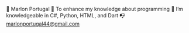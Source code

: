 👋 Marlon Portugal
🎯 To enhance my knowledge about programming 
🚀 I’m knowledgeable in C#, Python, HTML, and Dart
📭 marlonportugal44@gmail.com
